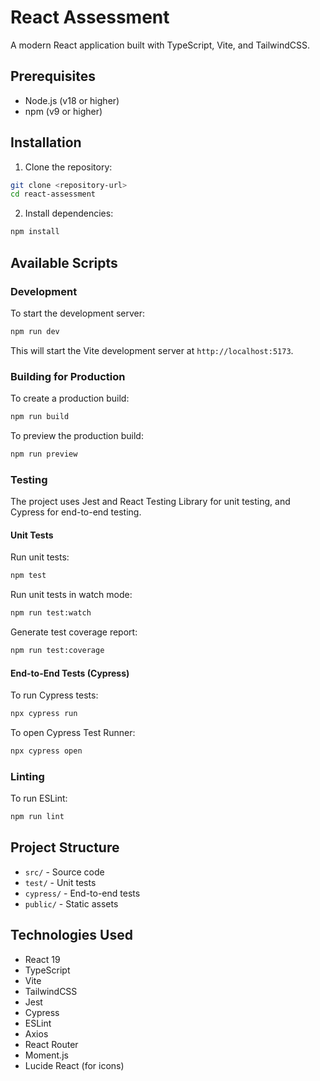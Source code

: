 # React Assessment

A modern React application built with TypeScript, Vite, and TailwindCSS.

## Prerequisites

- Node.js (v18 or higher)
- npm (v9 or higher)

## Installation

1. Clone the repository:
```bash
git clone <repository-url>
cd react-assessment
```

2. Install dependencies:
```bash
npm install
```

## Available Scripts

### Development

To start the development server:
```bash
npm run dev
```
This will start the Vite development server at `http://localhost:5173`.

### Building for Production

To create a production build:
```bash
npm run build
```

To preview the production build:
```bash
npm run preview
```

### Testing

The project uses Jest and React Testing Library for unit testing, and Cypress for end-to-end testing.

#### Unit Tests

Run unit tests:
```bash
npm test
```

Run unit tests in watch mode:
```bash
npm run test:watch
```

Generate test coverage report:
```bash
npm run test:coverage
```

#### End-to-End Tests (Cypress)

To run Cypress tests:
```bash
npx cypress run
```

To open Cypress Test Runner:
```bash
npx cypress open
```

### Linting

To run ESLint:
```bash
npm run lint
```

## Project Structure

- `src/` - Source code
- `test/` - Unit tests
- `cypress/` - End-to-end tests
- `public/` - Static assets

## Technologies Used

- React 19
- TypeScript
- Vite
- TailwindCSS
- Jest
- Cypress
- ESLint
- Axios
- React Router
- Moment.js
- Lucide React (for icons)


